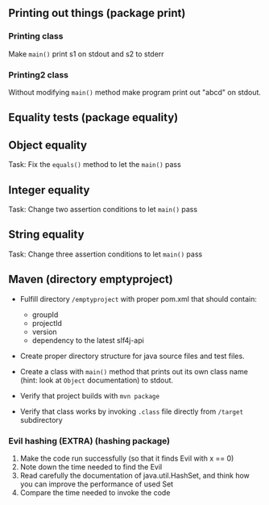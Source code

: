 ## Printing out things (package print)

### Printing class

Make `main()` print s1 on stdout and s2 to stderr

### Printing2 class

Without modifying `main()` method make program print out "abcd" on stdout.

## Equality tests (package equality)

## Object equality

Task: Fix the `equals()` method to let the `main()` pass

## Integer equality

Task: Change two assertion conditions to let `main()` pass

## String equality

Task: Change three assertion conditions to let `main()` pass

## Maven (directory emptyproject)

 * Fulfill directory `/emptyproject` with proper pom.xml that should contain:
   * groupId
   * projectId
   * version
   * dependency to the latest slf4j-api

 * Create proper directory structure for java source files and test files.
 * Create a class with `main()` method that prints out its own class name (hint: look at `Object` documentation) to stdout.
 * Verify that project builds with `mvn package`
 * Verify that class works by invoking `.class` file directly from `/target` subdirectory

 ### Evil hashing (EXTRA) (hashing package)

 1. Make the code run successfully (so that it finds Evil with x == 0)
 2. Note down the time needed to find the Evil
 3. Read carefully the documentation of java.util.HashSet, and think how you can improve the performance of used Set
 4. Compare the time needed to invoke the code